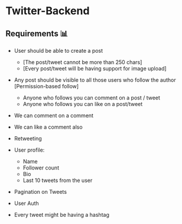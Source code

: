 # Twitter-Backend

## Requirements 📊

- User should be able to create a post

  - [The post/tweet cannot be more than 250 chars]
  - [Every post/tweet will be having support for image upload]

- Any post should be visible to all those users who follow the author [Permission-based follow]
  - Anyone who follows you can comment on a post / tweet
  - Anyone who follows you can like on a post/tweet
- We can comment on a comment
- We can like a comment also
- Retweeting

- User profile:

  - Name
  - Follower count
  - Bio
  - Last 10 tweets from the user

- Pagination on Tweets
- User Auth
- Every tweet might be having a hashtag
